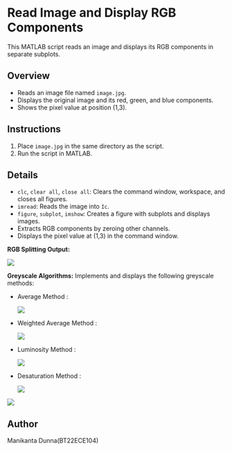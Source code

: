 # Read Image and Display RGB Components

This MATLAB script reads an image and displays its RGB components in separate subplots.

## Overview

- Reads an image file named `image.jpg`.
- Displays the original image and its red, green, and blue components.
- Shows the pixel value at position (1,3).

## Instructions

1. Place `image.jpg` in the same directory as the script.
2. Run the script in MATLAB.

## Details

- `clc`, `clear all`, `close all`: Clears the command window, workspace, and closes all figures.
- `imread`: Reads the image into `Ic`.
- `figure`, `subplot`, `imshow`: Creates a figure with subplots and displays images.
- Extracts RGB components by zeroing other channels.
- Displays the pixel value at (1,3) in the command window.

**RGB Splitting Output:**

![](![output2](https://github.com/user-attachments/assets/3ec8d657-dfca-4425-996e-aa777327896a))

**Greyscale Algorithms:** Implements and displays the following greyscale methods:

- Average Method :

  ![](https://github.com/user-attachments/assets/877017b9-46f1-4c5f-ba78-a7e90396a7d9)

- Weighted Average Method :

  ![](https://github.com/user-attachments/assets/23513d5f-1234-4683-94ea-d3fa953e75c6)

- Luminosity Method :

  ![](https://github.com/user-attachments/assets/a7a2d198-60b8-404f-92c7-4dbb29551dbb)

- Desaturation Method :

  ![](https://github.com/user-attachments/assets/da813fe2-d44f-4c9e-847b-c3dfaa4148f9)
 
![](![output](https://github.com/user-attachments/assets/bf2c40a2-4cbd-4bc0-b0c4-b07a0b541cf5))

## Author

Manikanta Dunna(BT22ECE104)
